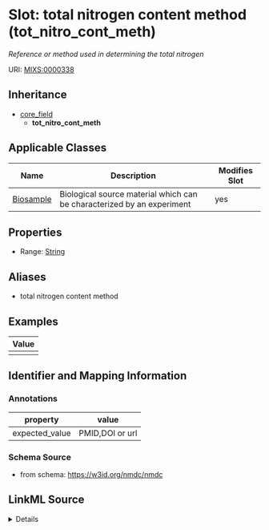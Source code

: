 # Slot: total nitrogen content method (tot_nitro_cont_meth)


_Reference or method used in determining the total nitrogen_



URI: [MIXS:0000338](https://w3id.org/mixs/0000338)




## Inheritance

* [core_field](core_field.md)
    * **tot_nitro_cont_meth**





## Applicable Classes

| Name | Description | Modifies Slot |
| --- | --- | --- |
[Biosample](Biosample.md) | Biological source material which can be characterized by an experiment |  yes  |







## Properties

* Range: [String](String.md)



## Aliases


* total nitrogen content method




## Examples

| Value |
| --- |
|  |

## Identifier and Mapping Information





### Annotations

| property | value |
| --- | --- |
| expected_value | PMID,DOI or url || occurrence | 1 |



### Schema Source


* from schema: https://w3id.org/nmdc/nmdc




## LinkML Source

<details>
```yaml
name: tot_nitro_cont_meth
annotations:
  expected_value:
    tag: expected_value
    value: PMID,DOI or url
  occurrence:
    tag: occurrence
    value: '1'
description: Reference or method used in determining the total nitrogen
title: total nitrogen content method
examples:
- value: ''
from_schema: https://w3id.org/nmdc/nmdc
aliases:
- total nitrogen content method
rank: 1000
is_a: core field
string_serialization: '{PMID}|{DOI}|{URL}'
slot_uri: MIXS:0000338
multivalued: false
alias: tot_nitro_cont_meth
domain_of:
- Biosample
range: string

```
</details>
